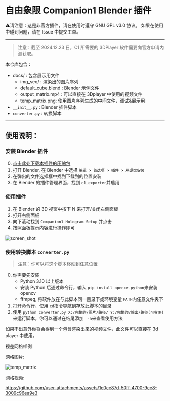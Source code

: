 # 自由象限 Companion1 Blender 插件

⚠请注意：这是非官方插件，请在使用时遵守 GNU GPL v3.0 协议。
如果在使用中碰到问题，请在 Issue 中提交工单。

---

> 注意：截至 2024.12.23 日，C1 所需要的 3DPlayer 软件需要向官方申请内测获取。

本仓库包含：

- docs/ : 包含展示用文件
  - img_seq/ : 渲染出的图片序列
  - default_cube.blend : Blender 示例文件
  - output_matrix.mp4 : 可以直接在 3Dplayer 中使用的视频文件
  - temp_matrix.png: 使用图片序列生成的中间文件，调试&展示用
- `__init__.py` : Blender 插件脚本
- `converter.py` : 转换脚本

---

## 使用说明：

### 安装 Blender 插件

0. [点击此处下载本插件的压缩包](https://github.com/709924470/blender-c1-holoscreen-addon/archive/refs/heads/master.zip)
1. 打开 Blender, 在 Blender 中选择 `编辑 > 首选项 > 插件 > 从硬盘安装`
2. 在弹出的文件选择框中找到下载到的位置安装
3. 在 Blender 的插件管理界面，找到 `c1_exporter`并启用

### 使用插件

1. 在 Blender 的 3D 视窗中按下 N 来打开/关闭右侧面板
2. 打开右侧面板
3. 向下滚动找到 `Companion1 Hologram Setup` 并点击
4. 按照面板提示内容进行操作即可

![screen_shot](https://github.com/user-attachments/assets/18bc051e-c324-47a6-9026-b033f1624d39)

### 使用转换脚本 `converter.py`

> 注意：你可以将这个脚本移动到任意位置

0. 你需要先安装
   - Python 3.10 以上版本
   - 安装 Python 后通过命令行，输入 `pip install opencv-python`来安装 opencv
   - ffmpeg, 将软件放在与此脚本同一目录下或环境变量 `PATH`内任意文件夹下
1. 打开命令行，使用 `cd`指令导航到存放此脚本的目录
2. 使用 `python converter.py X:/完整的/图片/路径/ Y:/完整的/输出/路径(可省略)`来运行脚本，你可以通过在结尾添加 ` -h`来查看使用方法

如果不出意外你将会得到一个包含渲染出来的视频文件，此文件可以直接在 3d player 中使用。

<summary>
<detail>视差网格样例<detail/>

网格图片:

![temp_matrix](https://github.com/user-attachments/assets/a325ad19-6c9c-4730-a5a5-118ad9813194)

网格视频:

https://github.com/user-attachments/assets/1c0ce87d-50ff-4700-9ce8-3009c96ea9e3

<summary/>
